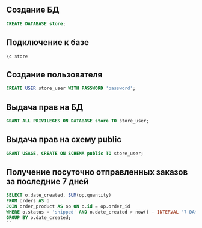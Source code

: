 ## Создание БД
```sql
CREATE DATABASE store;
```

## Подключение к базе
```shell
\c store
```

## Создание пользователя
```sql
CREATE USER store_user WITH PASSWORD 'password';
```

## Выдача прав на БД
```sql
GRANT ALL PRIVILEGES ON DATABASE store TO store_user;
```

## Выдача прав на схему public
```sql
GRANT USAGE, CREATE ON SCHEMA public TO store_user;
```

## Получение посуточно отправленных заказов за последние 7 дней
```sql
SELECT o.date_created, SUM(op.quantity) 
FROM orders AS o
JOIN order_product AS op ON o.id = op.order_id
WHERE o.status = 'shipped' AND o.date_created > now() - INTERVAL '7 DAY'
GROUP BY o.date_created; 
``
